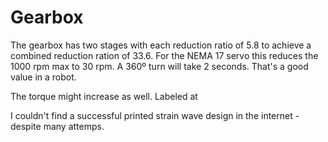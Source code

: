 # Gearbox

The gearbox has two stages with each reduction ratio of 5.8 to achieve a combined reduction ration of 33.6. For the NEMA 17 servo this reduces the 1000 rpm max to 30 rpm. A 360º turn will take 2 seconds. That's a good value in a robot.

The torque might increase as well. Labeled at 

I couldn't find a successful printed strain wave design in the internet - despite many attemps. 
